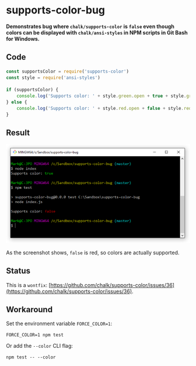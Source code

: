
# supports-color-bug

**Demonstrates bug where `chalk/supports-color` is `false` even though colors can be displayed with `chalk/ansi-styles` in NPM scripts in Git Bash for Windows.**

## Code

```javascript
const supportsColor = require('supports-color')
const style = require('ansi-styles')

if (supportsColor) {
    console.log('Supports color: ' + style.green.open + true + style.green.close)
} else {
    console.log('Supports color: ' + style.red.open + false + style.red.close)
}
```

## Result

![](https://raw.githubusercontent.com/MarkTiedemann/supports-color-bug/master/git-bash.png)

As the screenshot shows, `false` is red, so colors are actually supported.

## Status

This is a `wontfix`: [https://github.com/chalk/supports-color/issues/36](https://github.com/chalk/supports-color/issues/36).

## Workaround

Set the environment variable `FORCE_COLOR=1`:

```
FORCE_COLOR=1 npm test
```

Or add the `--color` CLI flag:

```
npm test -- --color
```
